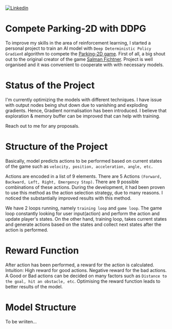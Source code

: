 [![Linkedin](https://img.shields.io/badge/LinkedIn-0077B5?&logo=linkedin&logoColor=white)](www.linkedin.com/in/himanka-ashan-256377332)

# Compete Parking-2D with DDPG

To improve my skills in the area of reinforcement learning, I started a personal project to train an AI model
with `Deep Deterministic Policy Gradien`t algorithm to compete the [Parking-2D game](https://github.com/Salman-F/Parking-2D).
First of all, a big shout out to the original creator of the game [Salman Fichtner](https://github.com/Salman-F).
Project is well organised and it was convenient to cooperate with with necessary models.

# Status of the Project

I'm currently optimizing the models with different techniques. I have issue with output nodes being shut down due
to vanishing and exploding gradients. Hence, Gradient normalisation has been introduced. I believe that
exploration & memory buffer can be improved that can help with training.

Reach out to me for any proposals.

# Structure of the Project

Basically, model predicts actions to be performed based on current states of the game such as `velocity, position,
acceleration, angle, etc.`

Actions are encoded in a list of 9 elements. There are 5 Actions `(Forward, Backward, Left, Right, Emergency Stop)`.
There are 9 possible combinations of these actions. During the development, it had been proven to use this method
as the action selection strategy, due to many reasons. I noticed the substantially improved results with this
method.

We have 2 loops running, namely `training loop` and `game loop`. The game loop constantly looking for user input(action)
and perform the action and update player's states. On the other hand, training loop, takes current states and
generate actions based on the states and collect next states after the action is performed.

# Reward Function

After action has been performed, a reward for the action is calculated. Intuition: High reward for good
actions. Negative reward for the bad actions. A Good or Bad actions can be decided on many factors such as
`Distance to the goal, hit an obstacle, etc`. Optimising the reward function leads to better results of the model.

# Model Structure

To be wriiten...
